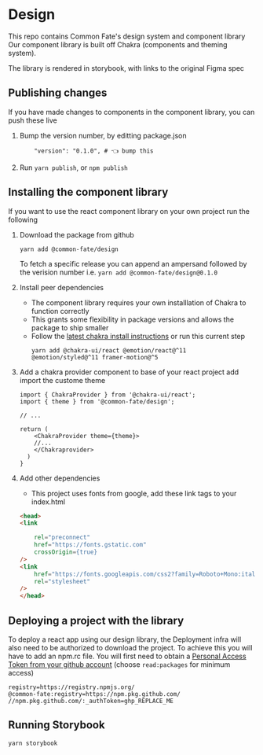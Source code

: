 # Design
This repo contains Common Fate's design system and component library
Our component library is built off Chakra (components and theming system).

The library is rendered in storybook, with links to the original Figma spec


## Publishing changes
If you have made changes to components in the component library, you can push these live
<!-- @TODO: add note about how to authenticate with npm/github -->
1. Bump the version number, by editting package.json 
    ```
        "version": "0.1.0", # 👈 bump this 
    ```
2. Run `yarn publish`, or `npm publish`


## Installing the component library
If you want to use the react component library on your own project run the following

1. Download the package from github
    ```
    yarn add @common-fate/design
    ```
    To fetch a specific release you can append an ampersand followed by the verision number i.e. `yarn add @common-fate/design@0.1.0`
2. Install peer dependencies
    - The component library requires your own installlation of Chakra to function correctly 
    - This grants some flexibility in package versions and allows the package to ship smaller
    - Follow the [latest chakra install instructions](https://chakra-ui.com/docs/getting-started) or run this current step
        ```
        yarn add @chakra-ui/react @emotion/react@^11 @emotion/styled@^11 framer-motion@^5
        ``` 

2. Add a chakra provider component to base of your react project add import the custome theme
    ```tsx
    import { ChakraProvider } from '@chakra-ui/react';
    import { theme } from '@common-fate/design';

    // ...

    return (
        <ChakraProvider theme={theme}>
        //...
        </Chakraprovider>
      )
    }
    ```
3. Add other dependencies 
    - This project uses fonts from google, add these link tags to your index.html
    ```html
    <head>
    <link
    
        rel="preconnect"
        href="https://fonts.gstatic.com"
        crossOrigin={true}
    />
    <link
        href="https://fonts.googleapis.com/css2?family=Roboto+Mono:ital,wght@0,300;0,400;0,500;0,700;1,400;1,500;1,700&family=Rubik:ital,wght@0,300;0,400;0,500;0,600;0,700;1,300;1,400;1,500;1,600;1,700&display=swap"
        rel="stylesheet"
    />
    </head>
    ```

## Deploying a project with the library
To deploy a react app using our design library, the Deployment infra will also need to be authorized to download the project. To achieve this you will have to add an npm.rc file. You will first need to obtain a [Personal Access Token from your github account](https://github.com/settings/tokens/new) (choose `read:packages` for minimum access)
```
registry=https://registry.npmjs.org/
@common-fate:registry=https://npm.pkg.github.com/
//npm.pkg.github.com/:_authToken=ghp_REPLACE_ME
```

## Running Storybook
```
yarn storybook
```